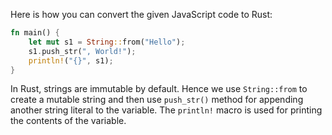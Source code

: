 Here is how you can convert the given JavaScript code to Rust:

```rust
fn main() {
    let mut s1 = String::from("Hello");
    s1.push_str(", World!");
    println!("{}", s1);
}
```

In Rust, strings are immutable by default. Hence we use `String::from` to create a mutable string and then use `push_str()` method for appending another string literal to the variable. The `println!` macro is used for printing the contents of the variable.
